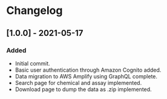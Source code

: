# Changelog

<!-- 
## [0.1.1] - xxxx-xx-xx

### Added 

- Added blah blah.

### Fixed

- Fixed blah blah.

### Changed

- Changed blah blah.

### Removed

- Removed blah blah.
 -->

## [1.0.0] - 2021-05-17

### Added 

- Initial commit.
- Basic user authentication through Amazon Cognito added.
- Data migration to AWS Amplify using GraphQL complete.
- Search page for chemical and assay implemented.
- Download page to dump the data as .zip implemented.

<!-- [1.0.0]: https://github.com/olivierlacan/keep-a-changelog/releases/tag/v0.0.1 -->
